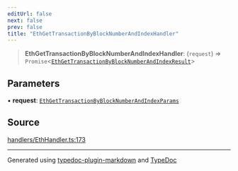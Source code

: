 ```yaml
---
editUrl: false
next: false
prev: false
title: "EthGetTransactionByBlockNumberAndIndexHandler"
---
```


> **EthGetTransactionByBlockNumberAndIndexHandler**: (`request`) => `Promise`\<[`EthGetTransactionByBlockNumberAndIndexResult`](/generated/type-aliases/ethgettransactionbyblocknumberandindexresult/)\>

## Parameters

▪ **request**: [`EthGetTransactionByBlockNumberAndIndexParams`](/generated/type-aliases/ethgettransactionbyblocknumberandindexparams/)

## Source

[handlers/EthHandler.ts:173](https://github.com/evmts/tevm-monorepo/blob/main/vm/api/src/handlers/EthHandler.ts#L173)

***
Generated using [typedoc-plugin-markdown](https://www.npmjs.com/package/typedoc-plugin-markdown) and [TypeDoc](https://typedoc.org/)
